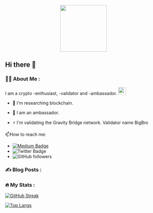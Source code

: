 
<div id="header" align="center">
  <img src="https://media.giphy.com/media/enaxbIcWbHhubRkDO2/giphy.gif" width="150"/>
</div>

## Hi there 👋

### :man_technologist: About Me :

I am a crypto -enthusiast, -validator and -ambassador. <img src="https://media.giphy.com/media/NK0h90TgHTk5Nr04Xs/giphy.gif" width="25">

- :telescope: I'm researching blockchain.

- :seedling: I am an ambassador.

- :zap: I'm validating the Gravity Bridge network. Validator name BigBro

:mailbox:How to reach me: 
- [![Medium Badge](https://img.shields.io/badge/-BigBro-black?style=flat&logo=Medium&logoColor=white)](https://medium.com/@big.bro)
- ![Twitter Badge](https://img.shields.io/badge/-ford_mikhail-white?style=flat&logo=Twitter&logoColor=blue)
- <img alt="GitHub followers" src="https://img.shields.io/github/followers/MikhailFF?style=social">

### :writing_hand: Blog Posts :

<!-- BLOG-POST-LIST:START -->

<!-- BLOG-POST-LIST:END -->

### :fire: My Stats :

[![GitHub Streak](http://github-readme-streak-stats.herokuapp.com?user=MikhailFF)](https://git.io/streak-stats)

[![Top Langs](https://github-readme-stats.vercel.app/api/top-langs/?username=MikhailFF)](https://github.com/anuraghazra/github-readme-stats)
